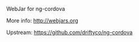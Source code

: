 WebJar for ng-cordova

More info: http://webjars.org

Upstream: https://github.com/driftyco/ng-cordova
